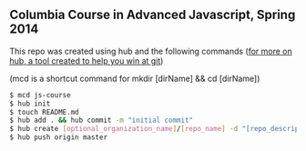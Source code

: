 ## Columbia Course in Advanced Javascript, Spring 2014

This repo was created using hub and the following commands ([for more on hub, a tool created to help you win at git](http://github.com/github/hub))

(mcd is a shortcut command for mkdir [dirName] && cd [dirName])

```sh
$ mcd js-course
$ hub init
$ touch README.md
$ hub add . && hub commit -m "initial commit"
$ hub create [optional_organization_name]/[repo_name] -d "[repo_description]"
$ hub push origin master


